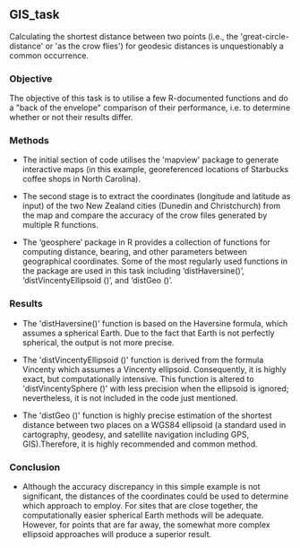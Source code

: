 ## GIS_task

Calculating the shortest distance between two points (i.e., the 'great-circle-distance' or 'as the crow flies') for geodesic distances is unquestionably a common occurrence.

### Objective
The objective of this task is to utilise a few R-documented functions and do a "back of the envelope" comparison of their performance, i.e. to determine whether or not their results differ.

### Methods
*  The initial section of code utilises the 'mapview' package to generate interactive maps (in this example, georeferenced locations of Starbucks coffee shops in North Carolina). 

*  The second stage is to extract the coordinates (longitude and latitude as input) of the two New Zealand cities (Dunedin and Christchurch) from the map and compare the accuracy of the crow files generated by multiple R functions.

*  The ‘geosphere’ package in R provides a collection of functions for computing distance, bearing, and other parameters between geographical coordinates. Some of the most regularly used functions in the package are used in this task including ‘distHaversine()’, ‘distVincentyEllipsoid ()’, and ‘distGeo ()’.

### Results
*  The 'distHaversine()' function is based on the Haversine formula, which assumes a spherical Earth. Due to the fact that Earth is not perfectly spherical, the output is not more precise.

*  The 'distVincentyEllipsoid ()' function is derived from the formula Vincenty which assumes a Vincenty ellipsoid. Consequently, it is highly exact, but computationally intensive. This function is altered to 'distVincentySphere ()' with less precision when the ellipsoid is ignored; nevertheless, it is not included in the code just mentioned.

*  The 'distGeo ()' function is highly precise estimation of the shortest distance between two places on a WGS84 ellipsoid (a standard used in cartography, geodesy, and satellite navigation including GPS, GIS).Therefore, it is highly recommended and common method.

### Conclusion
*  Although the accuracy discrepancy in this simple example is not significant, the distances of the coordinates could be used to determine which approach to employ. For sites that are close together, the computationally easier spherical Earth methods will be adequate. However, for points that are far away, the somewhat more complex ellipsoid approaches will produce a superior result. 
